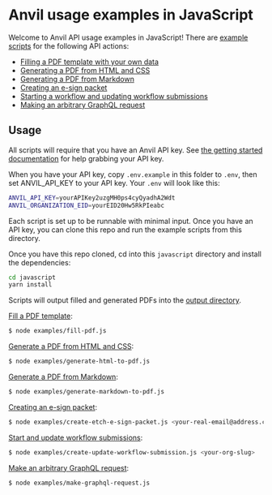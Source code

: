 # Anvil usage examples in JavaScript

Welcome to Anvil API usage examples in JavaScript! There are [example scripts](examples) for the following API actions:

* [Filling a PDF template with your own data](examples/fill-pdf.js)
* [Generating a PDF from HTML and CSS](examples/generate-html-to-pdf.js)
* [Generating a PDF from Markdown](examples/generate-markdown-to-pdf.js)
* [Creating an e-sign packet](examples/create-etch-e-sign-packet.js)
* [Starting a workflow and updating workflow submissions](examples/create-update-workflow-submission.js)
* [Making an arbitrary GraphQL request](examples/make-graphql-request.js)

## Usage

All scripts will require that you have an Anvil API key. See [the getting started documentation](https://www.useanvil.com/docs/api/getting-started) for help grabbing your API key.

When you have your API key, copy `.env.example` in this folder to `.env`, then set ANVIL_API_KEY to your API key. Your `.env` will look like this:

```sh
ANVIL_API_KEY=yourAPIKey2uzgMH0ps4cyQyadhA2Wdt
ANVIL_ORGANIZATION_EID=yourEID20Hw5RkPIeabc
```

Each script is set up to be runnable with minimal input. Once you have an API key, you can clone this repo and run the example scripts from this directory.

Once you have this repo cloned, cd into this `javascript` directory and install the dependencies:

```sh
cd javascript
yarn install
```

Scripts will output filled and generated PDFs into the [output directory](output).

[Fill a PDF template](examples/fill-pdf.js):

```sh
$ node examples/fill-pdf.js
```

[Generate a PDF from HTML and CSS](examples/generate-html-to-pdf.js):

```sh
$ node examples/generate-html-to-pdf.js
```

[Generate a PDF from Markdown](examples/generate-markdown-to-pdf.js):

```sh
$ node examples/generate-markdown-to-pdf.js
```

[Creating an e-sign packet](examples/create-etch-e-sign-packet.js):

```sh
$ node examples/create-etch-e-sign-packet.js <your-real-email@address.com>
```

[Start and update workflow submissions](examples/create-update-workflow-submission.js):

```sh
$ node examples/create-update-workflow-submission.js <your-org-slug>
```

[Make an arbitrary GraphQL request](examples/make-graphql-request.js):

```sh
$ node examples/make-graphql-request.js
```
